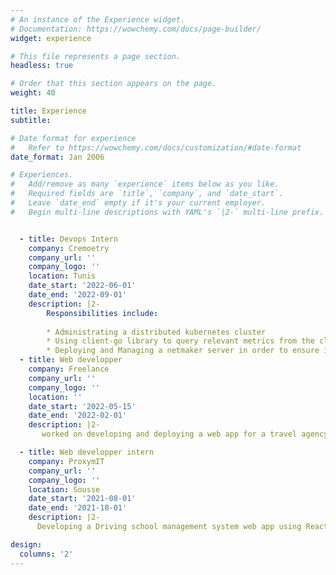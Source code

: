 ```yaml
---
# An instance of the Experience widget.
# Documentation: https://wowchemy.com/docs/page-builder/
widget: experience

# This file represents a page section.
headless: true

# Order that this section appears on the page.
weight: 40

title: Experience
subtitle:

# Date format for experience
#   Refer to https://wowchemy.com/docs/customization/#date-format
date_format: Jan 2006

# Experiences.
#   Add/remove as many `experience` items below as you like.
#   Required fields are `title`, `company`, and `date_start`.
#   Leave `date_end` empty if it's your current employer.
#   Begin multi-line descriptions with YAML's `|2-` multi-line prefix.


  - title: Devops Intern
    company: Cremoetry
    company_url: ''
    company_logo: ''
    location: Tunis
    date_start: '2022-06-01'
    date_end: '2022-09-01'
    description: |2-
        Responsibilities include:
        
        * Administrating a distributed kubernetes cluster
        * Using client-go library to query relevant metrics from the cluster
        * Deploying and Managing a netmaker server in order to ensure inter-node communcation between the nodes
  - title: Web developper
    company: Freelance
    company_url: ''
    company_logo: ''
    location: ''
    date_start: '2022-05-15'
    date_end: '2022-02-01'
    description: |2-
       worked on developing and deploying a web app for a travel agency in hamamet

  - title: Web developper intern
    company: ProxymIT
    company_url: ''
    company_logo: ''
    location: Sousse
    date_start: '2021-08-01'
    date_end: '2021-10-01'
    description: |2- 
      Developing a Driving school management system web app using React JS for the front end and spring boot for the backed and postgreSQL as the database

design:
  columns: '2'
---
```

